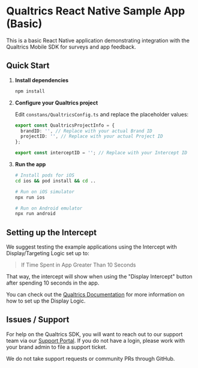# Qualtrics React Native Sample App (Basic)

This is a basic React Native application demonstrating integration with the Qualtrics Mobile SDK for surveys and app feedback.

## Quick Start

1. **Install dependencies**

   ```bash
   npm install
   ```

2. **Configure your Qualtrics project**

   Edit `constans/QualtricsConfig.ts` and replace the placeholder values:

   ```typescript
   export const QualtricsProjectInfo = {
     brandID: '', // Replace with your actual Brand ID
     projectID: '', // Replace with your actual Project ID
   };

   export const interceptID = ''; // Replace with your Intercept ID
   ```

3. **Run the app**

   ```bash
   # Install pods for iOS
   cd ios && pod install && cd ..
   
   # Run on iOS simulator
   npx run ios
   
   # Run on Android emulator  
   npx run android
   ```

## Setting up the Intercept

We suggest testing the example applications using the Intercept with Display/Targeting Logic set up to:

> If Time Spent in App Greater Than 10 Seconds

That way, the intercept will show when using the "Display Intercept" button after spending 10 seconds in the app.

You can check out the [Qualtrics Documentation](https://api.qualtrics.com/f23ebb864cba1-getting-started-with-react-native-sdk) for more information on how to set up the Display Logic.

## Issues / Support

For help on the Qualtrics SDK, you will want to reach out to our support team via our [Support Portal](https://www.qualtrics.com/support/). If you do not have a login, please work with your brand admin to file a support ticket.

We do not take support requests or community PRs through GitHub.
